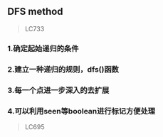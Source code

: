 ## DFS method
> LC733
### 1.确定起始递归的条件
### 2.建立一种递归的规则，dfs()函数
### 3.每一个点进一步深入的去扩展

### 4.可以利用seen等boolean进行标记方便处理
>LC695
